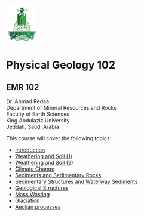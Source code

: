 <img src="images/KAU_logo.png" alt="KAU_LOGO" width="80" height="102">


# Physical Geology 102
## EMR 102


Dr. Ahmad Redaa  
Department of Mineral Resources and Rocks  
Faculty of Earth Sciences  
King Abdulaziz University  
Jeddah, Saudi Arabia 


This course will cover the following topics:  

- [Introduction](Slides/lecture_1.html)
- [ًWeathering and Soil (1)](Slides/lecture_2.html)
- [ًWeathering and Soil (2)](Slides/lecture_3.html)
- [ًClimate Change](Slides/lecture_4.html)
- [ًSediments and Sedimentary Rocks](Slides/lecture_5.html)
- [Sedimentary Structures and Waterway Sediments](Slides/lecture_6.html)
- [Geological Structures](Slides/lecture_7.html)
- [Mass Wasting](Slides/lecture_8.html)
- [Glaciation](Slides/lecture_9.html)
- [Aeolian processes](Slides/lecture_10.html)
